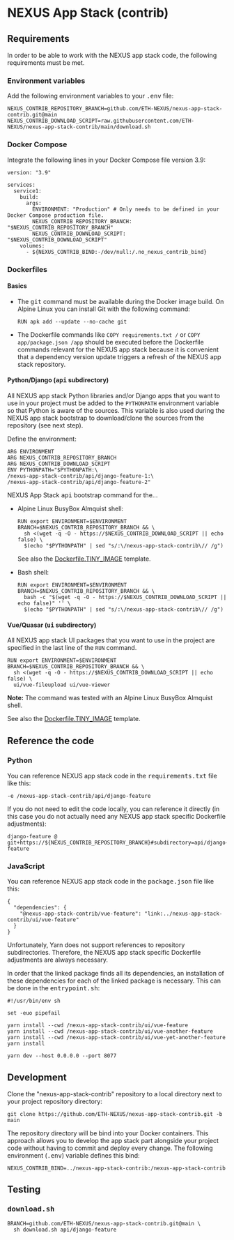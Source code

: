 # NEXUS App Stack (contrib)

## Requirements

In order to be able to work with the NEXUS app stack code, the following requirements must be met.

### Environment variables

Add the following environment variables to your <tt>.env</tt> file:

```
NEXUS_CONTRIB_REPOSITORY_BRANCH=github.com/ETH-NEXUS/nexus-app-stack-contrib.git@main
NEXUS_CONTRIB_DOWNLOAD_SCRIPT=raw.githubusercontent.com/ETH-NEXUS/nexus-app-stack-contrib/main/download.sh
```

### Docker Compose

Integrate the following lines in your Docker Compose file version 3.9:

```
version: "3.9"

services:
  service1:
    build:
      args:
        ENVIRONMENT: "Production" # Only needs to be defined in your Docker Compose production file.
        NEXUS_CONTRIB_REPOSITORY_BRANCH: "$NEXUS_CONTRIB_REPOSITORY_BRANCH"
        NEXUS_CONTRIB_DOWNLOAD_SCRIPT: "$NEXUS_CONTRIB_DOWNLOAD_SCRIPT"
    volumes:
      - ${NEXUS_CONTRIB_BIND:-/dev/null:/.no_nexus_contrib_bind}
```

### Dockerfiles

#### Basics

* The <tt>git</tt> command must be available during the Docker image build. On Alpine Linux you can install Git with the
  following command:

  ```
  RUN apk add --update --no-cache git
  ```

* The Dockerfile commands like `COPY requirements.txt /` or `COPY app/package.json /app` should be executed before the
  Dockerfile commands relevant for the NEXUS app stack because it is convenient that a dependency version update
  triggers a refresh of the NEXUS app stack repository.

#### Python/Django (<tt>api</tt> subdirectory)

All NEXUS app stack Python libraries and/or Django apps that you want to use in your project must be added to the
`PYTHONPATH` environment variable so that Python is aware of the sources. This variable is also used during the NEXUS
app stack bootstrap to download/clone the sources from the repository (see next step).

Define the environment:

```
ARG ENVIRONMENT
ARG NEXUS_CONTRIB_REPOSITORY_BRANCH
ARG NEXUS_CONTRIB_DOWNLOAD_SCRIPT
ENV PYTHONPATH="$PYTHONPATH:\
/nexus-app-stack-contrib/api/django-feature-1:\
/nexus-app-stack-contrib/api/django-feature-2"
```

NEXUS App Stack <tt>api</tt> bootstrap command for the...

* Alpine Linux BusyBox Almquist shell:

  ```
  RUN export ENVIRONMENT=$ENVIRONMENT BRANCH=$NEXUS_CONTRIB_REPOSITORY_BRANCH && \
    sh <(wget -q -O - https://$NEXUS_CONTRIB_DOWNLOAD_SCRIPT || echo false) \
    $(echo "$PYTHONPATH" | sed "s/:\/nexus-app-stack-contrib\// /g")
  ```

  See also the [Dockerfile.TINY_IMAGE](api/TEMPLATES/Dockerfile.TINY_IMAGE) template.

* Bash shell:

  ```
  RUN export ENVIRONMENT=$ENVIRONMENT BRANCH=$NEXUS_CONTRIB_REPOSITORY_BRANCH && \
    bash -c "$(wget -q -O - https://$NEXUS_CONTRIB_DOWNLOAD_SCRIPT || echo false)" '' \
    $(echo "$PYTHONPATH" | sed "s/:\/nexus-app-stack-contrib\// /g")
  ```

#### Vue/Quasar (<tt>ui</tt> subdirectory)

All NEXUS app stack UI packages that you want to use in the project are specified in the last line of the `RUN` command.

```
RUN export ENVIRONMENT=$ENVIRONMENT BRANCH=$NEXUS_CONTRIB_REPOSITORY_BRANCH && \
  sh <(wget -q -O - https://$NEXUS_CONTRIB_DOWNLOAD_SCRIPT || echo false) \
  ui/vue-fileupload ui/vue-viewer
```

**Note:** The command was tested with an Alpine Linux BusyBox Almquist shell.

See also the [Dockerfile.TINY_IMAGE](ui/TEMPLATES/Dockerfile.TINY_IMAGE) template.

## Reference the code

### Python

You can reference NEXUS app stack code in the <tt>requirements.txt</tt> file like this:

```
-e /nexus-app-stack-contrib/api/django-feature
```

If you do not need to edit the code locally, you can reference it directly (in this case you do not actually need any
NEXUS app stack specific Dockerfile adjustments):

```
django-feature @ git+https://${NEXUS_CONTRIB_REPOSITORY_BRANCH}#subdirectory=api/django-feature
```

### JavaScript

You can reference NEXUS app stack code in the <tt>package.json</tt> file like this:

```
{
  "dependencies": {
    "@nexus-app-stack-contrib/vue-feature": "link:../nexus-app-stack-contrib/ui/vue-feature"
  }
}
```

Unfortunately, Yarn does not support references to repository subdirectories. Therefore, the NEXUS app stack specific
Dockerfile adjustments are always necessary.

In order that the linked package finds all its dependencies, an installation of these dependencies for each of the
linked package is necessary. This can be done in the <tt>entrypoint.sh</tt>:

```
#!/usr/bin/env sh

set -euo pipefail

yarn install --cwd /nexus-app-stack-contrib/ui/vue-feature
yarn install --cwd /nexus-app-stack-contrib/ui/vue-another-feature
yarn install --cwd /nexus-app-stack-contrib/ui/vue-yet-another-feature
yarn install

yarn dev --host 0.0.0.0 --port 8077
```

## Development

Clone the "nexus-app-stack-contrib" repository to a local directory next to your project repository directory:

```
git clone https://github.com/ETH-NEXUS/nexus-app-stack-contrib.git -b main
```

The repository directory will be bind into your Docker containers. This approach allows you to develop the app stack
part alongside your project code without having to commit and deploy every change. The following environment
(<tt>.env</tt>) variable defines this bind:

```
NEXUS_CONTRIB_BIND=../nexus-app-stack-contrib:/nexus-app-stack-contrib
```

## Testing

### <tt>download.sh</tt>

```
BRANCH=github.com/ETH-NEXUS/nexus-app-stack-contrib.git@main \
  sh download.sh api/django-feature
```
